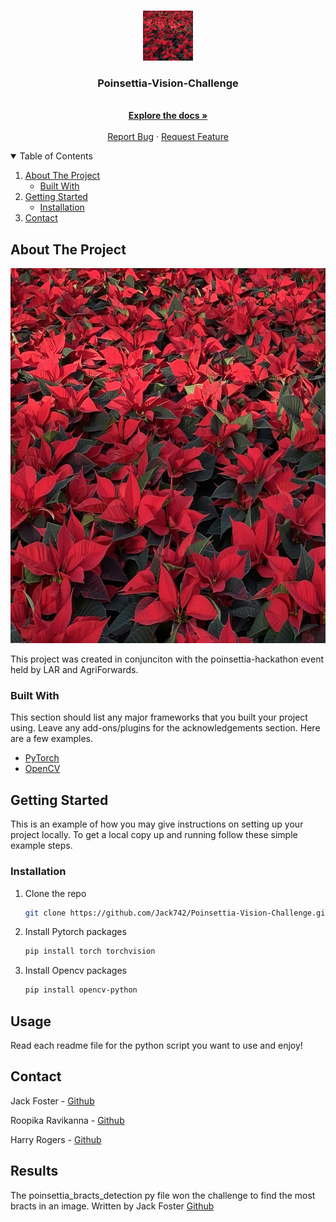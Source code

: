 <!-- PROJECT LOGO -->
<br />
<p align="center">
  <a href="https://github.com/othneildrew/Best-README-Template">
    <img src="images/IMG204.jpg" alt="Logo" width="80" height="80">
  </a>

  <h3 align="center">Poinsettia-Vision-Challenge</h3>

  <p align="center">
    <br />
    <a href="https://github.com/Jack742/Poinsettia-Vision-Challenge"><strong>Explore the docs »</strong></a>
    <br />
    <br />
    <a href="https://github.com/Jack742/Poinsettia-Vision-Challenge/issues">Report Bug</a>
    ·
    <a href="https://github.com/Jack742/Poinsettia-Vision-Challenge/issues">Request Feature</a>
  </p>
</p>



<!-- TABLE OF CONTENTS -->
<details open="open">
  <summary>Table of Contents</summary>
  <ol>
    <li>
      <a href="#about-the-project">About The Project</a>
      <ul>
        <li><a href="#built-with">Built With</a></li>
      </ul>
    </li>
    <li>
      <a href="#getting-started">Getting Started</a>
      <ul>
        <li><a href="#installation">Installation</a></li>
      </ul>
    </li>
    <li><a href="#contact">Contact</a></li>
  </ol>
</details>



<!-- ABOUT THE PROJECT -->
## About The Project
<p align="center">
<img src="images/IMG204.jpg" alt="Logo" width="800" height="600">
</p>

This project was created in conjunciton with the poinsettia-hackathon event held by LAR and AgriForwards.

### Built With

This section should list any major frameworks that you built your project using. Leave any add-ons/plugins for the acknowledgements section. Here are a few examples.
* [PyTorch](https://pytorch.org/)
* [OpenCV](https://opencv.org/)


<!-- GETTING STARTED -->
## Getting Started

This is an example of how you may give instructions on setting up your project locally.
To get a local copy up and running follow these simple example steps.


### Installation


1. Clone the repo
   ```sh
   git clone https://github.com/Jack742/Poinsettia-Vision-Challenge.git
   ```
2. Install Pytorch packages
   ```sh
   pip install torch torchvision
   ```
3. Install Opencv packages
   ```sh
   pip install opencv-python
   ```


<!-- USAGE EXAMPLES -->
## Usage

Read each readme file for the python script you want to use and enjoy!


<!-- CONTACT -->
## Contact

Jack Foster - [Github](https://github.com/Jack742)

Roopika Ravikanna - [Github](https://github.com/PikaRoooo)

Harry Rogers - [Github](https://github.com/Harry-Rogers)


## Results

The poinsettia_bracts_detection py file won the challenge to find the most bracts in an image. Written by Jack Foster [Github](https://github.com/Jack742)
